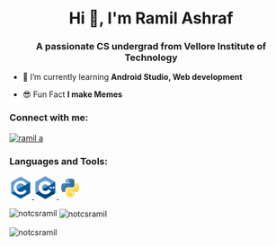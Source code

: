<h1 align="center">Hi 👋, I'm Ramil Ashraf</h1>
<h3 align="center">A passionate CS undergrad from Vellore Institute of Technology</h3>

- 🌱 I’m currently learning **Android Studio, Web development**

- 😎 Fun Fact **I make Memes**

<h3 align="left">Connect with me:</h3>
<p align="left">
<a href="https://linkedin.com/in/ramil a" target="blank"><img align="center" src="https://raw.githubusercontent.com/rahuldkjain/github-profile-readme-generator/master/src/images/icons/Social/linked-in-alt.svg" alt="ramil a" height="30" width="40" /></a>
</p>

<h3 align="left">Languages and Tools:</h3>
<p align="left"> <a href="https://www.cprogramming.com/" target="_blank" rel="noreferrer"> <img src="https://raw.githubusercontent.com/devicons/devicon/master/icons/c/c-original.svg" alt="c" width="40" height="40"/> </a> <a href="https://www.w3schools.com/cpp/" target="_blank" rel="noreferrer"> <img src="https://raw.githubusercontent.com/devicons/devicon/master/icons/cplusplus/cplusplus-original.svg" alt="cplusplus" width="40" height="40"/> </a> <a href="https://www.python.org" target="_blank" rel="noreferrer"> <img src="https://raw.githubusercontent.com/devicons/devicon/master/icons/python/python-original.svg" alt="python" width="40" height="40"/> </a> </p>

<p><img align="left" src="https://github-readme-stats.vercel.app/api/top-langs?username=notcsramil&show_icons=true&locale=en&layout=compact" alt="notcsramil" /></p>

<p>&nbsp;<img align="center" src="https://github-readme-stats.vercel.app/api?username=notcsramil&show_icons=true&locale=en" alt="notcsramil" /></p>

<p><img align="center" src="https://github-readme-streak-stats.herokuapp.com/?user=notcsramil&" alt="notcsramil" /></p>

